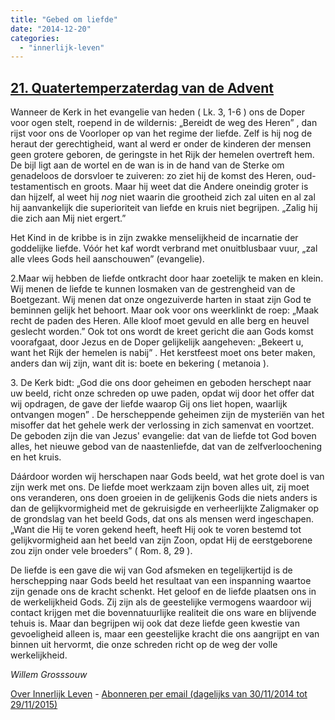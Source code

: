 ```yaml
---
title: "Gebed om liefde"
date: "2014-12-20"
categories: 
  - "innerlijk-leven"
---
```


## [21\. Quatertemperzaterdag van de Advent](http://ift.tt/1wvhcyK)

Wanneer de Kerk in het evangelie van heden ( Lk. 3, 1-6 ) ons de Doper voor ogen stelt, roepend in de wildernis: „Bereidt de weg des Heren” , dan rijst voor ons de Voorloper op van het regime der liefde. Zelf is hij nog de heraut der gerechtigheid, want al werd er onder de kinderen der mensen geen grotere geboren, de geringste in het Rijk der hemelen overtreft hem. De bijl ligt aan de wortel en de wan is in de hand van de Sterke om genadeloos de dorsvloer te zuiveren: zo ziet hij de komst des Heren, oud-testamentisch en groots. Maar hij weet dat die Andere oneindig groter is dan hijzelf, al weet hij _nog_ niet waarin die grootheid zich zal uiten en al zal hij aanvankelijk die superioriteit van liefde en kruis niet begrijpen. „Zalig hij die zich aan Mij niet ergert.”

Het Kind in de kribbe is in zijn zwakke menselijkheid de incarnatie der goddelijke liefde. Vóór het kaf wordt verbrand met onuitblusbaar vuur, „zal alle vlees Gods heil aanschouwen” (evangelie).

2.Maar wij hebben de liefde ontkracht door haar zoetelijk te maken en klein. Wij menen de liefde te kunnen losmaken van de gestrengheid van de Boetgezant. Wij menen dat onze ongezuiverde harten in staat zijn God te beminnen gelijk het behoort. Maar ook voor ons weerklinkt de roep: „Maak recht de paden des Heren. Alle kloof moet gevuld en alle berg en heuvel geslecht worden.” Ook tot ons wordt de kreet gericht die aan Gods komst voorafgaat, door Jezus en de Doper gelijkelijk aangeheven: „Bekeert u, want het Rijk der hemelen is nabij” . Het kerstfeest moet ons beter maken, anders dan wij zijn, want dit is: boete en bekering ( metanoia ).

3\. De Kerk bidt: „God die ons door geheimen en geboden herschept naar uw beeld, richt onze schreden op uwe paden, opdat wij door het offer dat wij opdragen, de gave der liefde waarop Gij ons liet hopen, waarlijk ontvangen mogen” . De herscheppende geheimen zijn de mysteriën van het misoffer dat het gehele werk der verlossing in zich samenvat en voortzet. De geboden zijn die van Jezus' evangelie: dat van de liefde tot God boven alles, het nieuwe gebod van de naastenliefde, dat van de zelfverloochening en het kruis.

Dáárdoor worden wij herschapen naar Gods beeld, wat het grote doel is van zijn werk met ons. De liefde moet werkzaam zijn boven alles uit, zij moet ons veranderen, ons doen groeien in de gelijkenis Gods die niets anders is dan de gelijkvormigheid met de gekruisigde en verheerlijkte Zaligmaker op de grondslag van het beeld Gods, dat ons als mensen werd ingeschapen. „Want die Hij te voren gekend heeft, heeft Hij ook te voren bestemd tot gelijkvormigheid aan het beeld van zijn Zoon, opdat Hij de eerstgeborene zou zijn onder vele broeders” ( Rom. 8, 29 ).

De liefde is een gave die wij van God afsmeken en tegelijkertijd is de herschepping naar Gods beeld het resultaat van een inspanning waartoe zijn genade ons de kracht schenkt. Het geloof en de liefde plaatsen ons in de werkelijkheid Gods. Zij zijn als de geestelijke vermogens waardoor wij contact krijgen met die bovennatuurlijke realiteit die ons ware en blijvende tehuis is. Maar dan begrijpen wij ook dat deze liefde geen kwestie van gevoeligheid alleen is, maar een geestelijke kracht die ons aangrijpt en van binnen uit hervormt, die onze schreden richt op de weg der volle werkelijkheid.

_Willem Grosssouw_

[Over Innerlijk Leven](http://ift.tt/1y6X5mY) - [Abonneren per email (dagelijks van 30/11/2014 tot 29/11/2015)](http://eepurl.com/9P3DT)
